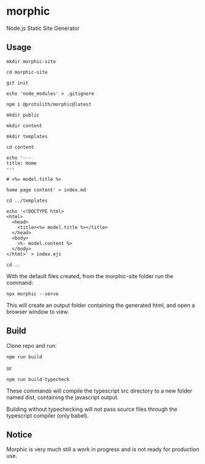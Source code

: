 # morphic

Node.js Static Site Generator

## Usage

```
mkdir morphic-site
```

```
cd morphic-site
```

```
git init
```

```
echo 'node_modules' > .gitignore
```

```
npm i @protolith/morphic@latest
```

```
mkdir public
```

```
mkdir content
```

```
mkdir templates
```

```
cd content
```

```
echo '---
title: Home
---

# <%= model.title %>

home page content' > index.md
```

```
cd ../templates
```

```
echo '<!DOCTYPE html>
<html>
  <head>
    <title><%= model.title %></title>
  </head>
  <body>
    <%- model.content %>
  </body>
</html>' > index.ejs
```

```
cd ..
```

With the default files created, from the morphic-site folder run the command:

```
npx morphic --serve
```

This will create an output folder containing the generated html, and open a browser window to view.

## Build

Clone repo and run:

```
npm run build
```

or

```
npm run build-typecheck
```

These commands will compile the typescript src directory to a new folder named dist, containing the javascript output.

Building without typechecking will not pass source files through the typescript compiler (only babel).

## Notice

Morphic is very much still a work in progress and is not ready for production use.
